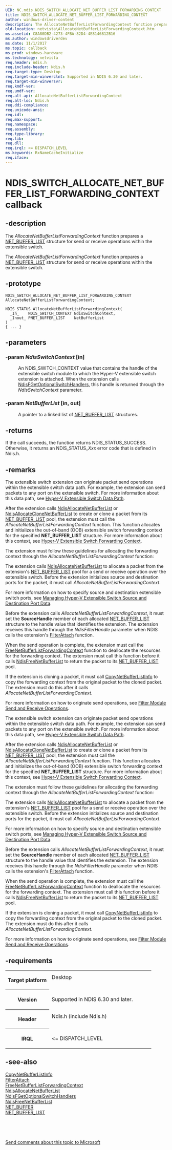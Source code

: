 ```yaml
---
UID: NC.ndis.NDIS_SWITCH_ALLOCATE_NET_BUFFER_LIST_FORWARDING_CONTEXT
title: NDIS_SWITCH_ALLOCATE_NET_BUFFER_LIST_FORWARDING_CONTEXT
author: windows-driver-content
description: The AllocateNetBufferListForwardingContext function prepares a NET_BUFFER_LIST structure for send or receive operations within the extensible switch.
old-location: netvista\AllocateNetBufferListForwardingContext.htm
ms.assetid: C8A80DB2-4273-4FBA-82D4-4E8146812B16
ms.author: windowsdriverdev
ms.date: 11/1/2017
ms.topic: callback
ms.prod: windows-hardware
ms.technology: netvista
req.header: ndis.h
req.include-header: Ndis.h
req.target-type: Desktop
req.target-min-winverclnt: Supported in NDIS 6.30 and later.
req.target-min-winversvr: 
req.kmdf-ver: 
req.umdf-ver: 
req.alt-api: AllocateNetBufferListForwardingContext
req.alt-loc: Ndis.h
req.ddi-compliance: 
req.unicode-ansi: 
req.idl: 
req.max-support: 
req.namespace: 
req.assembly: 
req.type-library: 
req.lib: 
req.dll: 
req.irql: <= DISPATCH_LEVEL
ms.keywords: RxNameCacheInitialize
req.iface: 
---
```


# NDIS_SWITCH_ALLOCATE_NET_BUFFER_LIST_FORWARDING_CONTEXT callback



## -description
<p>
<p>The <i>AllocateNetBufferListForwardingContext</i> function prepares a <a href="https://msdn.microsoft.com/library/windows/hardware/ff568388">NET_BUFFER_LIST</a> structure for send or receive operations within the extensible switch.</p>
</p>
<p>The <i>AllocateNetBufferListForwardingContext</i> function prepares a <a href="https://msdn.microsoft.com/library/windows/hardware/ff568388">NET_BUFFER_LIST</a> structure for send or receive operations within the extensible switch.</p>


## -prototype

````
NDIS_SWITCH_ALLOCATE_NET_BUFFER_LIST_FORWARDING_CONTEXT AllocateNetBufferListForwardingContext;

NDIS_STATUS AllocateNetBufferListForwardingContext(
  _In_    NDIS_SWITCH_CONTEXT NdisSwitchContext,
  _Inout_ PNET_BUFFER_LIST    NetBufferList
)
{ ... }
````


## -parameters
<dl>

### -param <i>NdisSwitchContext</i> [in]

<dd>
<p>An NDIS_SWITCH_CONTEXT value that contains the handle of the extensible switch module to which the Hyper-V extensible switch extension is attached. When the extension calls <a href="https://msdn.microsoft.com/library/windows/hardware/hh598204">NdisFGetOptionalSwitchHandlers</a>,  this handle is returned through the <i>NdisSwitchContext</i> parameter.</p>
</dd>

### -param <i>NetBufferList</i> [in, out]

<dd>
<p>A pointer to a linked list of <a href="https://msdn.microsoft.com/library/windows/hardware/ff568388">NET_BUFFER_LIST</a> structures. </p>
</dd>
</dl>

## -returns
<p>If the call succeeds, the function returns NDIS_STATUS_SUCCESS. Otherwise, it returns an NDIS_STATUS_<i>Xxx</i> error code that is defined in Ndis.h.

</p>

## -remarks
<p>The extensible switch extension can originate packet send operations within the extensible switch data path. For example, the extension can send packets to any port on the extensible switch. For more information about this data path, see <a href="NULL">Hyper-V Extensible Switch Data Path</a>.</p>

<p>After the extension calls <a href="https://msdn.microsoft.com/library/windows/hardware/ff561609">NdisAllocateNetBufferList</a> or <a href="https://msdn.microsoft.com/library/windows/hardware/ff560705">NdisAllocateCloneNetBufferList</a> to create or clone a packet from its <a href="https://msdn.microsoft.com/library/windows/hardware/ff568388">NET_BUFFER_LIST</a> pool, the extension must  call the <i>AllocateNetBufferListForwardingContext</i> function. This function allocates and initializes the out-of-band (OOB) extensible switch forwarding context for the specified  <b>NET_BUFFER_LIST</b> structure. For more information about this context, see <a href="NULL">Hyper-V Extensible Switch Forwarding Context</a>.</p>

<p>The extension must follow these guidelines for allocating the forwarding context through the <i>AllocateNetBufferListForwardingContext</i> function:</p>

<p>The extension calls <a href="https://msdn.microsoft.com/library/windows/hardware/ff561609">NdisAllocateNetBufferList</a> to allocate a packet from the extension's <a href="https://msdn.microsoft.com/library/windows/hardware/ff568388">NET_BUFFER_LIST</a> pool for a send or receive operation over the extensible switch. Before the extension initializes source and destination ports for the packet, it must call <i>AllocateNetBufferListForwardingContext</i>. </p>

<p>For more information on how to specify source and destination extensible switch ports, see <a href="NULL">Managing Hyper-V Extensible Switch Source and Destination Port Data</a>.</p>

<p>Before the extension calls <i>AllocateNetBufferListForwardingContext</i>, it must set the <b>SourceHandle</b> member of each allocated <a href="https://msdn.microsoft.com/library/windows/hardware/ff568388">NET_BUFFER_LIST</a> structure to the handle value that identifies the extension. The extension receives this handle through the <i>NdisFilterHandle</i> parameter when NDIS calls the extension's <a href="https://msdn.microsoft.com/library/windows/hardware/ff540442">FilterAttach</a> function.</p>

<p>When the send operation is complete, the extension must call the <a href="netvista.FreeNetBufferListForwardingContext">FreeNetBufferListForwardingContext</a> function to deallocate the resources for the forwarding context. The extension must call this function before it calls <a href="https://msdn.microsoft.com/library/windows/hardware/ff562583">NdisFreeNetBufferList</a> to return the packet to its <a href="https://msdn.microsoft.com/library/windows/hardware/ff568388">NET_BUFFER_LIST</a> pool.</p>

<p>If the extension is cloning a packet, it must call <a href="netvista.CopyNetBufferListInfo">CopyNetBufferListInfo</a> to copy the forwarding context from the original packet to the cloned packet. The extension must do this after it calls <i>AllocateNetBufferListForwardingContext</i>.</p>

<p> For more information on how to originate send operations, see <a href="NULL">Filter Module Send and Receive Operations</a>.</p>

<p>The extensible switch extension can originate packet send operations within the extensible switch data path. For example, the extension can send packets to any port on the extensible switch. For more information about this data path, see <a href="NULL">Hyper-V Extensible Switch Data Path</a>.</p>

<p>After the extension calls <a href="https://msdn.microsoft.com/library/windows/hardware/ff561609">NdisAllocateNetBufferList</a> or <a href="https://msdn.microsoft.com/library/windows/hardware/ff560705">NdisAllocateCloneNetBufferList</a> to create or clone a packet from its <a href="https://msdn.microsoft.com/library/windows/hardware/ff568388">NET_BUFFER_LIST</a> pool, the extension must  call the <i>AllocateNetBufferListForwardingContext</i> function. This function allocates and initializes the out-of-band (OOB) extensible switch forwarding context for the specified  <b>NET_BUFFER_LIST</b> structure. For more information about this context, see <a href="NULL">Hyper-V Extensible Switch Forwarding Context</a>.</p>

<p>The extension must follow these guidelines for allocating the forwarding context through the <i>AllocateNetBufferListForwardingContext</i> function:</p>

<p>The extension calls <a href="https://msdn.microsoft.com/library/windows/hardware/ff561609">NdisAllocateNetBufferList</a> to allocate a packet from the extension's <a href="https://msdn.microsoft.com/library/windows/hardware/ff568388">NET_BUFFER_LIST</a> pool for a send or receive operation over the extensible switch. Before the extension initializes source and destination ports for the packet, it must call <i>AllocateNetBufferListForwardingContext</i>. </p>

<p>For more information on how to specify source and destination extensible switch ports, see <a href="NULL">Managing Hyper-V Extensible Switch Source and Destination Port Data</a>.</p>

<p>Before the extension calls <i>AllocateNetBufferListForwardingContext</i>, it must set the <b>SourceHandle</b> member of each allocated <a href="https://msdn.microsoft.com/library/windows/hardware/ff568388">NET_BUFFER_LIST</a> structure to the handle value that identifies the extension. The extension receives this handle through the <i>NdisFilterHandle</i> parameter when NDIS calls the extension's <a href="https://msdn.microsoft.com/library/windows/hardware/ff540442">FilterAttach</a> function.</p>

<p>When the send operation is complete, the extension must call the <a href="netvista.FreeNetBufferListForwardingContext">FreeNetBufferListForwardingContext</a> function to deallocate the resources for the forwarding context. The extension must call this function before it calls <a href="https://msdn.microsoft.com/library/windows/hardware/ff562583">NdisFreeNetBufferList</a> to return the packet to its <a href="https://msdn.microsoft.com/library/windows/hardware/ff568388">NET_BUFFER_LIST</a> pool.</p>

<p>If the extension is cloning a packet, it must call <a href="netvista.CopyNetBufferListInfo">CopyNetBufferListInfo</a> to copy the forwarding context from the original packet to the cloned packet. The extension must do this after it calls <i>AllocateNetBufferListForwardingContext</i>.</p>

<p> For more information on how to originate send operations, see <a href="NULL">Filter Module Send and Receive Operations</a>.</p>

## -requirements
<table>
<tr>
<th width="30%">
<p>Target platform</p>
</th>
<td width="70%">
<dl>
<dt>Desktop</dt>
</dl>
</td>
</tr>
<tr>
<th width="30%">
<p>Version</p>
</th>
<td width="70%">
<p>Supported in NDIS 6.30 and later.</p>
</td>
</tr>
<tr>
<th width="30%">
<p>Header</p>
</th>
<td width="70%">
<dl>
<dt>Ndis.h (include Ndis.h)</dt>
</dl>
</td>
</tr>
<tr>
<th width="30%">
<p>IRQL</p>
</th>
<td width="70%">
<p>&lt;= DISPATCH_LEVEL</p>
</td>
</tr>
</table>

## -see-also
<dl>
<dt><b></b></dt>
<dt>
<a href="netvista.CopyNetBufferListInfo">CopyNetBufferListInfo</a>
</dt>
<dt>
<a href="https://msdn.microsoft.com/library/windows/hardware/ff540442">FilterAttach</a>
</dt>
<dt>
<a href="netvista.FreeNetBufferListForwardingContext">FreeNetBufferListForwardingContext</a>
</dt>
<dt>
<a href="https://msdn.microsoft.com/library/windows/hardware/ff561609">NdisAllocateNetBufferList</a>
</dt>
<dt>
<a href="https://msdn.microsoft.com/library/windows/hardware/hh598204">NdisFGetOptionalSwitchHandlers</a>
</dt>
<dt>
<a href="https://msdn.microsoft.com/library/windows/hardware/ff562583">NdisFreeNetBufferList</a>
</dt>
<dt>
<a href="https://msdn.microsoft.com/library/windows/hardware/ff568376">NET_BUFFER</a>
</dt>
<dt>
<a href="https://msdn.microsoft.com/library/windows/hardware/ff568388">NET_BUFFER_LIST</a>
</dt>
</dl>
<p> </p>
<p> </p>
<p><a href="mailto:wsddocfb@microsoft.com?subject=Documentation%20feedback [netvista\netvista]:%20NDIS_SWITCH_ALLOCATE_NET_BUFFER_LIST_FORWARDING_CONTEXT callback function%20 RELEASE:%20(11/1/2017)&amp;body=%0A%0APRIVACY STATEMENT%0A%0AWe use your feedback to improve the documentation. We don't use your email address for any other purpose, and we'll remove your email address from our system after the issue that you're reporting is fixed. While we're working to fix this issue, we might send you an email message to ask for more info. Later, we might also send you an email message to let you know that we've addressed your feedback.%0A%0AFor more info about Microsoft's privacy policy, see http://privacy.microsoft.com/en-us/default.aspx." title="Send comments about this topic to Microsoft">Send comments about this topic to Microsoft</a></p>
